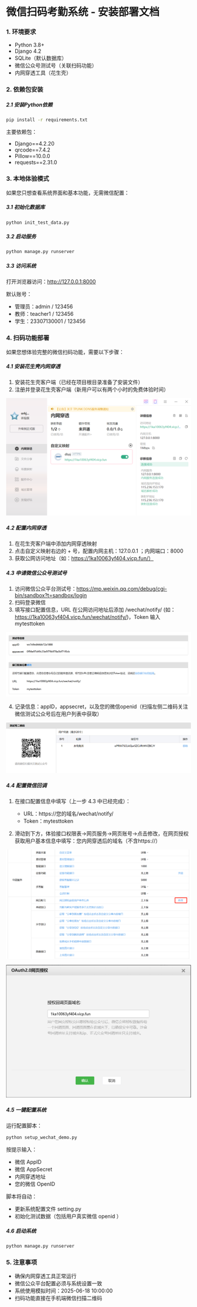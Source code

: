 # 微信扫码考勤系统 - 安装部署文档

### 1. 环境要求

* Python 3.8+
* Django 4.2
* SQLite（默认数据库）
* 微信公众号测试号（关联扫码功能）
* 内网穿透工具（花生壳）

### 2. 依赖包安装

##### 2.1 安装Python依赖

```bash
pip install -r requirements.txt
```

主要依赖包：
* Django==4.2.20
* qrcode==7.4.2
* Pillow==10.0.0
* requests==2.31.0

### 3. 本地体验模式

如果您只想查看系统界面和基本功能，无需微信配置：

##### 3.1 初始化数据库

```bash
python init_test_data.py
```

##### 3.2 启动服务

```bash
python manage.py runserver
```

##### 3.3 访问系统

打开浏览器访问：http://127.0.0.1:8000

默认账号：
* 管理员：admin / 123456
* 教师：teacher1 / 123456
* 学生：23307130001 / 123456

### 4. 扫码功能部署

如果您想体验完整的微信扫码功能，需要以下步骤：

##### 4.1 安装花生壳内网穿透

1. 安装花生壳客户端（已经在项目根目录准备了安装文件）
2. 注册并登录花生壳客户端（新用户可以有两个小时的免费体验时间）

![花生壳](花生壳.png)

##### 4.2 配置内网穿透

1. 在花生壳客户端中添加内网穿透映射
2. 点击自定义映射右边的 + 号，配置内网主机：127.0.0.1 ；内网端口：8000
3. 获取公网访问地址（如：https://1ka10063yf404.vicp.fun/）

##### 4.3 申请微信公众号测试号

1. 访问微信公众平台测试号：https://mp.weixin.qq.com/debug/cgi-bin/sandbox?t=sandbox/login
2. 扫码登录微信
3. 填写接口配置信息，URL 在公网访问地址后添加 /wechat/notify/ (如：https://1ka10063yf404.vicp.fun/wechat/notify/)，Token 输入 mytesttoken

![测试号管理](测试号管理.png)

4. 记录信息：appID，appsecret，以及您的微信openid（扫描左侧二维码关注微信测试公众号后在用户列表中获取）

![微信openid](微信openid.png)


##### 4.4 配置微信回调

1. 在接口配置信息中填写（上一步 4.3 中已经完成）：
   * URL：https://您的域名/wechat/notify/
   * Token：mytesttoken

2. 滑动到下方，体验接口权限表->网页服务->网页账号->点击修改，在网页授权获取用户基本信息中填写：您内网穿透后的域名（不含https://）

![回调](回调.png)

![回调网址](回调网址.png)


##### 4.5 一键配置系统

运行配置脚本：

```bash
python setup_wechat_demo.py
```

按提示输入：
* 微信 AppID
* 微信 AppSecret  
* 内网穿透地址
* 您的微信 OpenID

脚本将自动：
* 更新系统配置文件 setting.py 
* 初始化测试数据（包括用户真实微信 openid ）


##### 4.6 启动系统

```bash
python manage.py runserver
```


### 5. 注意事项

* 确保内网穿透工具正常运行
* 微信公众平台配置必须与系统设置一致
* 系统使用模拟时间：2025-06-18 10:00:00
* 扫码功能直接在手机端微信扫描二维码

